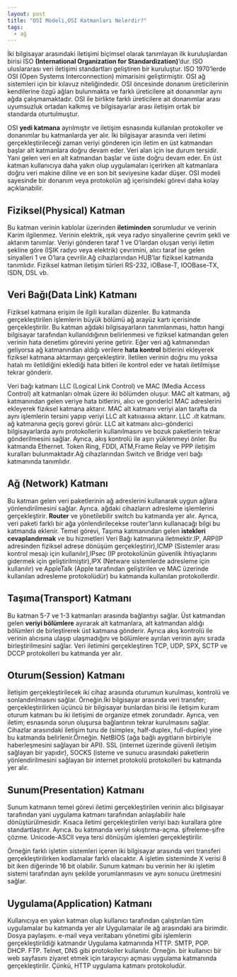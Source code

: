 ```yaml
---
layout: post
title: "OSI Modeli,OSI Katmanları Nelerdir?"
tags:
  - ağ
---
```


İki bilgisayar arasındaki iletişimi biçimsel olarak tanımlayan ilk kuruluşlardan birisi ISO **(International Organization for Standardization)**‘dur. ISO uluslararası veri iletişimi standartları geliştiren bir kuruluştur. ISO 1970’lerde OSI (Open Systems Interconnection) mimarisini geliştirmiştir. OSI ağ sistemleri için bir kılavuz niteliğindedir. OSI öncesinde donanım üreticilerinin kendilerine özgü ağları bulunmakta ve farklı üreticilere ait donanımlar aynı ağda çalışmamaktadır. OSI ile birlikte farklı üreticilere ait donanımlar arası uyumsuzluk ortadan kalkmış ve bilgisayarlar arası iletişim ortak bir standarda oturtulmuştur.

OSI **yedi katmana** ayrılmıştır ve iletişim esnasında kullanılan protokoller ve donanımlar bu katmanlarda yer alır. İki bilgisayar arasında veri iletimi gerçekleştirileceği zaman veriyi gönderen için iletim en üst katmandan başlar alt katmanlara doğru devam eder. Veri alan için ise durum tersidir. Yani gelen veri en alt katmandan başlar ve üste doğru devam eder. En üst katman kullanıcıya daha yakın olup uygulamaları içerirken alt katmanlara doğru veri makine diline ve en son bit seviyesine kadar düşer. OSI modeli sayesinde bir donanım veya protokolün ağ içerisindeki görevi daha kolay açıklanabilir.

## Fiziksel(Physical) Katman

Bu katman verinin kablolar üzerinden **iletiminden** sorumludur ve verinin Karim ilgilenmez. Verinin elektrik, ışık veya radyo sinyallerine çevrim şekli ve aktarım tanımlar. Veriyi gönderen taraf 1 ve O’lardan oluşan veriyi iletim şekline göre (IŞIK radyo veya elektrik) çevrimini, alıcı taraf ise gelen sinyalleri 1 ve O’lara çevrilir.Ağ cihazlarından HUB’lar fiziksel katmanda tanımlıdır. Fiziksel katman iletişim türleri RS-232, iOBase-T, IOOBase-TX, lSDN, DSL vb.

## Veri Bağı(Data Link) Katmanı

Fiziksel katmana erişim ile ilgili kuralları düzenler. Bu katmanda gerçekleştirilen işlemlerin büyük bölümü ağ arayüz kartı içerisinde gerçekleştirilir.
Bu katman ağdaki bilgisayarların tanımlanması, hattın hangi bilgisayar tarafından kullanıldığının belirlenmesi ve fiziksel katmandan gelen verinin hata denetimı görevini yerine getirir. Eğer veri ağ katmanından geliyorsa ağ katmanından aldığı verilere **hata kontrol** bitlerini ekleyerek fiziksel katmana aktarmayı gerçekleştirir. İletilen verinin doğru mu yoksa hatalı mı iletildiğini eklediği hata bitleri ile kontrol eder ve hatalı iletilmişse tekrar gönderir.

Veri bağı katmanı LLC (Logical Link Control) ve MAC (Media Access Control) alt katmanları olmak üzere iki bölümden oluşur. MAC alt katmanı, ağ katmanından gelen veriye hata bitlerini, alıcı ve gonderlcl MAC adreslerini ekleyerek fizıksel katmana aktarır. MAC alt katmanı veriyi alan tarafta da aynı işlemlerin tersini yapıp veriyi LLC alt katıııaıııııa aktarır. LLC .ılt katmanı. ağ katmanına geçiş gorevi görür. LLC ait katmanı alıcı-gönderici bilgisayarlarda aynı protokollerin kullanılmasını ve bozuk paketlerin tekrar gönderilmesini sağlar. Ayrıca, akış kontrolü ile aşırı yüklenmeyi önler. Bu katmanda Ethernet. Token Ring, FDDl, ATM,Frame Relay ve PPP iletişim kuralları bulunmaktadır.Ağ cihazlarından Switch ve Bridge veri bağı katmanında tanımlıdır.

## Ağ (Network) Katmanı

Bu katman gelen veri paketlerinin ağ adreslerini kullanarak uygun ağlara yönlendirilmesini sağlar. Ayrıca. ağdaki cihazların adresleme işlemlerini gerçekleştirir. **Router** ve yönetilebilir switch bu katmanda yer alır. Ayrıca, veri paketi farklı bir ağa yönlendirilecekse router’ların kullanacağı bilgi bu katmanda eklenir.
Temel görevi, Taşıma katmanından gelen **istekleri cevaplandırmak** ve bu hizmetleri Veri Bağı katmanına iletmektir.IP, ARP(IP adresinden fiziksel adrese dönüşüm gerçekleştirir),ICMP (Sistemler arası kontrol mesajı için kullanılır],IPsec (IP protokolünün güvenlik ihtiyaçlarını gidermek için geliştirilmiştir),IPX (Netware sistemlerde adresleme için kullanılır) ve AppleTalk (Apple tarafından geliştirilen ve MAC üzerinde kullanılan adresleme protokolüdür) bu katmanda kullanılan protokollerdir.

## Taşıma(Transport) Katmanı

Bu katman 5-7 ve 1-3 katmanları arasında bağlantıyı sağlar. Üst katmandan gelen **veriyi bölümlere** ayırarak alt katmanlara, alt katmandan aldığı bölümleri de birleştirerek üst katmana gönderir. Ayrıca akış kontrolü ile verinin alıcısına ulaşıp ulaşmadığını ve bölümlere ayrılan verinin aynı sırada birleştirilmesini sağlar. Veri iletimini gerçekleştiren TCP, UDP, SPX, SCTP ve DCCP protokolleri bu katmanda yer alır.

## Oturum(Session) Katmanı

İletişim gerçekleştirilecek iki cihaz arasında oturumun kurulması, kontrolü ve sonlandınlmasını sağlar. Örneğin.İki bilgisayar arasında veri transfer; gerçekleştirilirken üçüncü bir bilgisayar bunlardan birisi ile iletişim kuram oturum katmanı bu iki iletişimi de organize etmek zorundadır. Ayrıca, ven iletim; esnasında sorun oluşursa bağlantının tekrar kurulmasını sağlar. Cihazlar arasındaki iletişim turu de (simplex, half-duplex, full-duplex) yine bu katmanda belirlenir.Örneğin. NetBlOS (ağa bağlı aygıtların birbiriyle haberleşmesini sağlayan bir API). SSL (internet üzerinde güvenli iletişim sağlayan bir yapıdır), SOCKS (isteme ve sunucu arasındaki paketlerin yönlendirilmesini sağlayan bir internet protokolü
protokolleri bu katmanda yer alır.

## Sunum(Presentation) Katmanı

Sunum katmanın temel görevi iletimi gerçekleştirilen verinin alıcı bilgisayar tarafından yani uygulama katmanı tarafından anlaşılabilir hale dönüştürülmesidir. Kısaca iletimi gerçekleştirilen veriyi bazı kurallara göre standartlaştırır. Ayrıca. bu katmanda veriyi sıkıştırma-açma. şifreleme-şifre çözme. Unicode-ASCII veya tersi dönüşüm işlemleri gerçekleştirilir.

Örneğin farklı işletim sistemleri içeren iki bilgisayar arasında veri transferi gerçekleştirilirken kodlamalar farklı olacaktır. A işletim sisteminde X verisi 8 bit iken diğerinde 16 bit olabilir. Sunum katmanı bu verinin her iki işletim sistemi tarafından aynı şekilde yorumlanmasını ve aynı sonucu üretmesini sağlar.

## Uygulama(Application) Katmanı

Kullanıcıya en yakın katman olup kullanıcı tarafından çalıştırılan tüm uygulamalar bu katmanda yer alır Uygulamalar ile ağ arasındaki ara birimdir. Dosya paylaşımı. e-mail veya veritabanı yönetimi gibi işlemlerin gerçekleştirildiği katmandır Uygulama katmanında HTTP. SMTP, POP. DHCP. FTP. Telnet, DNS gibi protokoller kullanılır. Örneğin. bir kullanıcı bir web sayfasını ziyaret etmek için tarayıcıyı açması uygulama katmanında gerçekleştirilir. Çünkü, HTTP uygulama katmanı protokoludür.